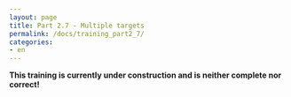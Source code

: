 ```yaml
---
layout: page
title: Part 2.7 - Multiple targets
permalink: /docs/training_part2_7/
categories: 
- en
---
```


**This training is currently under construction and is neither complete nor correct!**